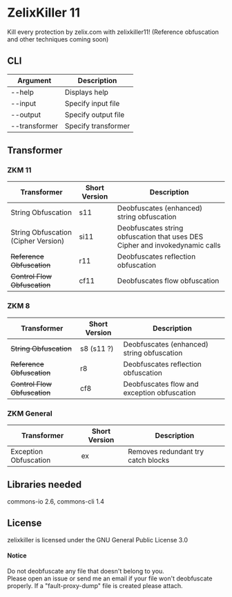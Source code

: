 # ZelixKiller 11
Kill every protection by zelix.com with zelixkiller11! (Reference obfuscation and other techniques coming soon)
## CLI
| Argument | Description |
| --- | --- |
| --help | Displays help |
| --input | Specify input file |
| --output | Specify output file |
| --transformer | Specify transformer |

## Transformer

### ZKM 11

| Transformer | Short Version | Description |
| --- | --- | --- |
| String Obfuscation | s11 | Deobfuscates (enhanced) string obfuscation |
| String Obfuscation (Cipher Version) | si11 | Deobfuscates string obfuscation that uses DES Cipher and invokedynamic calls |
| ~~Reference Obfuscation~~ | r11 | Deobfuscates reflection obfuscation |
| ~~Control Flow Obfuscation~~ | cf11 | Deobfuscates flow obfuscation |

### ZKM 8

| Transformer | Short Version | Description |
| --- | --- | --- |
| ~~String Obfuscation~~ | s8 (s11 ?) | Deobfuscates (enhanced) string obfuscation |
| ~~Reference Obfuscation~~ | r8 | Deobfuscates reflection obfuscation |
| ~~Control Flow Obfuscation~~ | cf8 | Deobfuscates flow and exception obfuscation |

### ZKM General

| Transformer | Short Version | Description |
| --- | --- | --- |
| Exception Obfuscation | ex | Removes redundant try catch blocks |

## Libraries needed
commons-io 2.6, commons-cli 1.4

## License
zelixkiller is licensed under the GNU General Public License 3.0

#### Notice
Do not deobfuscate any file that doesn't belong to you.  
Please open an issue or send me an email if your file won't deobfuscate properly. If a "fault-proxy-dump" file is created please attach.
